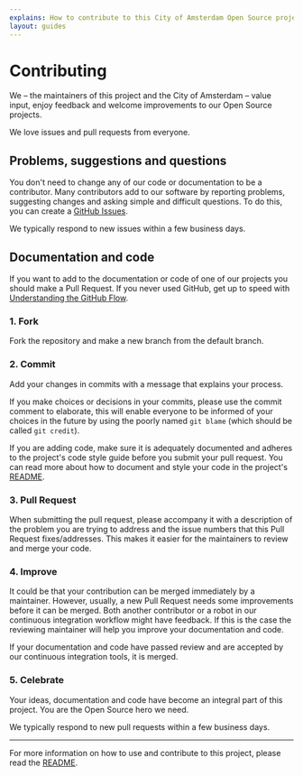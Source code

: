 ```yaml
---
explains: How to contribute to this City of Amsterdam Open Source project
layout: guides
---
```


# Contributing

We – the maintainers of this project and the City of Amsterdam – value input, enjoy feedback and welcome improvements to our Open Source projects.

We love issues and pull requests from everyone.

## Problems, suggestions and questions

You don't need to change any of our code or documentation to be a contributor. Many contributors add to our software by reporting problems, suggesting changes and asking simple and difficult questions. To do this, you can create a [GitHub Issues](https://help.github.com/articles/creating-an-issue/).

We typically respond to new issues within a few business days.

## Documentation and code

If you want to add to the documentation or code of one of our projects you should make a Pull Request. If you never used GitHub, get up to speed with [Understanding the GitHub Flow](https://guides.github.com/introduction/flow/).

### 1. Fork

Fork the repository and make a new branch from the default branch.

### 2. Commit

Add your changes in commits with a message that explains your process.

If you make choices or decisions in your commits, please use the commit comment to elaborate, this will enable everyone to be informed of your choices in the future by using the poorly named `git blame` (which should be called `git credit`).

If you are adding code, make sure it is adequately documented and adheres to the project's code style guide before you submit your pull request. You can read more about how to document and style your code in the project's [README](README.md).

### 3. Pull Request

When submitting the pull request, please accompany it with a description of the problem you are trying to address and the issue numbers that this Pull Request fixes/addresses. This makes it easier for the maintainers to review and merge your code.

### 4. Improve

It could be that your contribution can be merged immediately by a maintainer. However, usually, a new Pull Request needs some improvements before it can be merged. Both another contributor or a robot in our continuous integration workflow might have feedback. If this is the case the reviewing maintainer will help you improve your documentation and code.

If your documentation and code have passed review and are accepted by our continuous integration tools, it is merged.

### 5. Celebrate

Your ideas, documentation and code have become an integral part of this project. You are the Open Source hero we need.

We typically respond to new pull requests within a few business days.

---

For more information on how to use and contribute to this project, please read the [README](README.md).